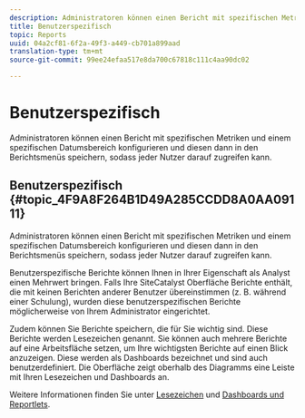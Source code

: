 ```yaml
---
description: Administratoren können einen Bericht mit spezifischen Metriken und einem spezifischen Datumsbereich konfigurieren und diesen dann in den Berichtsmenüs speichern, sodass jeder Nutzer darauf zugreifen kann.
title: Benutzerspezifisch
topic: Reports
uuid: 04a2cf81-6f2a-49f3-a449-cb701a899aad
translation-type: tm+mt
source-git-commit: 99ee24efaa517e8da700c67818c111c4aa90dc02

---
```



# Benutzerspezifisch

Administratoren können einen Bericht mit spezifischen Metriken und einem spezifischen Datumsbereich konfigurieren und diesen dann in den Berichtsmenüs speichern, sodass jeder Nutzer darauf zugreifen kann.

## Benutzerspezifisch {#topic_4F9A8F264B1D49A285CCDD8A0AA09111}

Administratoren können einen Bericht mit spezifischen Metriken und einem spezifischen Datumsbereich konfigurieren und diesen dann in den Berichtsmenüs speichern, sodass jeder Nutzer darauf zugreifen kann.

Benutzerspezifische Berichte können Ihnen in Ihrer Eigenschaft als Analyst einen Mehrwert bringen. Falls Ihre SiteCatalyst Oberfläche Berichte enthält, die mit keinen Berichten anderer Benutzer übereinstimmen (z. B. während einer Schulung), wurden diese benutzerspezifischen Berichte möglicherweise von Ihrem Administrator eingerichtet.

Zudem können Sie Berichte speichern, die für Sie wichtig sind. Diese Berichte werden Lesezeichen genannt. Sie können auch mehrere Berichte auf eine Arbeitsfläche setzen, um Ihre wichtigsten Berichte auf einen Blick anzuzeigen. Diese werden als Dashboards bezeichnet und sind auch benutzerdefiniert. Die Oberfläche zeigt oberhalb des Diagramms eine Leiste mit Ihren Lesezeichen und Dashboards an.

Weitere Informationen finden Sie unter [Lesezeichen](https://marketing.adobe.com/resources/help/de_DE/sc/user/c_bookmarks.html) und [Dashboards und Reportlets](https://marketing.adobe.com/resources/help/de_DE/sc/user/c_dashboard.html).
